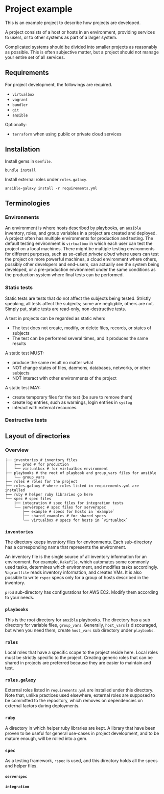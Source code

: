 # Project example

This is an example project to describe how projects are developed.

A project consists of a host or hosts in an environment, providing services to
users, or to other systems as part of a larger system.

Complicated systems should be divided into smaller projects as reasonably as
possible. This is often subjective matter, but a project should not manage
your entire set of all services.

## Requirements

For project development, the followings are required.

* `virtualbox`
* `vagrant`
* `bundler`
* `git`
* `ansible`

Optionally:

* `terraform` when using public or private cloud services

## Installation

Install gems in `Gemfile`.

```
bundle install
```

Install external roles under `roles.galaxy`.

```
ansible-galaxy install -r requirements.yml
```


## Terminologies

### Environments

An environment is where hosts described by playbooks, an `ansible` inventory,
roles, and group variables in a project are created and deployed. A project
often has multiple environments for production and testing. The default
testing environment is `virtualbox` in which each user can test the project on
a local machines. There might be multiple testing environments for different
purposes, such as so-called _private cloud_ where users can test the project
on more powerful machines, a cloud environment where others, possibly other
developers and end-users, can actually see the system being developed, or a
pre-production environment under the same conditions as the production system
where final tests can be performed.

### Static tests

Static tests are tests that do not affect the subjects being tested.
Strictly speaking, all tests affect the subjects; some are negligible, others
are not.  Simply put, static tests are read-only, non-destructive tests.

A test in projects can be regarded as static when:

* The test does not create, modify, or delete files, records, or states of
  subjects
* The test can be performed several times, and it produces the same results

A static test MUST:

* produce the same result no matter what
* NOT change states of files, daemons, databases, networks, or other subjects
* NOT interact with other environments of the project

A static test MAY:

* create temporary files for the test (be sure to remove them)
* create log entries, such as warnings, login entries in `syslog`
* interact with external resources

### Destructive tests


## Layout of directories

### Overview

```
├── inventories # inventory files
│   ├── prod # for production
│   └── virtualbox # for virtualbox environment
├── playbooks # the root of playbook and group_vars files for ansible
│   └── group_vars
├── roles # roles for the project
├── roles.galaxy # where roles listed in requirements.yml are installed
├── ruby # helper ruby libraries go here
└── spec # spec files
    ├── integration # spec files for integration tests
    └── serverspec # spec files for serverspec
        ├── example # specs for hosts in `example`
        ├── shared_examples # for shared specs
        └── virtualbox # specs for hosts in `virtualbox`
```

### `inventories`

The directory keeps inventory files for environments. Each sub-directory has
a corresponding name that represents the environment.

An inventory file is the single source of all inventory information for an
environment. For example, `Rakefile`, which automates some commonly used
tasks, determines which environment, and modifies tasks accordingly.
`Vagrantfile` reads inventory information, and creates VMs. It is also
possible to write `rspec` specs only for a group of hosts described in the
inventory.

`prod` sub-directory has configurations for AWS EC2. Modify them according to
your needs.

### `playbooks`

This is the root directory for `ansible` playbooks. The directory has a sub
directory for variable files, `group_vars`. Generally, `host_vars` is
discouraged, but when you need them, create `host_vars` sub directory under
`playbooks`.

### `roles`

Local roles that have a specific scope to the project reside here. Local roles
must be strictly specific to the project. Creating generic roles that can be
shared in projects are preferred because they are easier to maintain and test.

### `roles.galaxy`

External roles listed in `requirements.yml` are installed under this
directory. Note that, unlike practices used elsewhere, external roles are
supposed to be committed to the repository, which removes on dependencies on
external factors during deployments.

### `ruby`

A directory in which helper ruby libraries are kept. A library that have been
proven to be useful for general use-cases in project development, and to be
mature enough, will be rolled into a gem.

### `spec`

As a testing framework, `rspec` is used, and this directory holds all the
specs and helper files.

#### `serverspec`

#### `integration`

